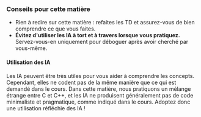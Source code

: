 ### **Conseils pour cette matière**

- Rien à redire sur cette matière : refaites les TD et assurez-vous de bien comprendre ce que vous faites. 
- **Évitez d'utiliser les IA à tort et à travers lorsque vous pratiquez.** Servez-vous-en uniquement pour déboguer après avoir cherché par vous-même. 

#### **Utilisation des IA**  
Les IA peuvent être très utiles pour vous aider à comprendre les concepts. Cependant, elles ne codent pas de la même manière que ce qui est demandé dans le cours. 
Dans cette matière, nous pratiquons un mélange étrange entre C et C++, et les IA ne produisent généralement pas de code minimaliste et pragmatique, comme indiqué dans le cours. Adoptez donc une utilisation réfléchie des IA !

